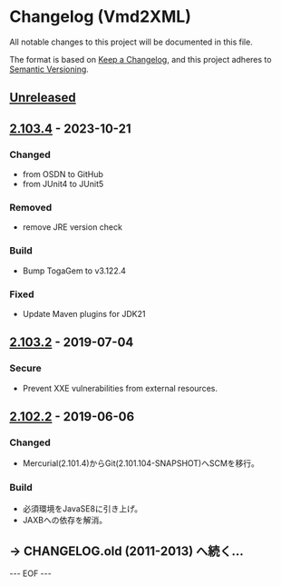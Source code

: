 # Changelog (Vmd2XML)
All notable changes to this project will be documented in this file.

The format is based on [Keep a Changelog](https://keepachangelog.com/en/1.0.0/),
and this project adheres to [Semantic Versioning](https://semver.org/spec/v2.0.0.html).


## [Unreleased]


## [2.103.4] - 2023-10-21

### Changed
- from OSDN to GitHub
- from JUnit4 to JUnit5

### Removed
- remove JRE version check

### Build
- Bump TogaGem to v3.122.4

### Fixed
- Update Maven plugins for JDK21


## [2.103.2] - 2019-07-04

### Secure
- Prevent XXE vulnerabilities from external resources.


## [2.102.2] - 2019-06-06

### Changed
- Mercurial(2.101.4)からGit(2.101.104-SNAPSHOT)へSCMを移行。

### Build
- 必須環境をJavaSE8に引き上げ。
- JAXBへの依存を解消。


## → CHANGELOG.old (2011-2013) へ続く…


[Unreleased]: https://github.com/olyutorskii/Vmd2XML/compare/v2.103.4...HEAD
[2.103.4]: https://github.com/olyutorskii/Vmd2XML/compare/release-2.103.2...v2.103.4
[2.103.2]: https://github.com/olyutorskii/Vmd2XML/compare/release-2.102.2...release-2.103.2
[2.102.2]: https://github.com/olyutorskii/Vmd2XML/releases/tag/release-2.102.2


--- EOF ---
